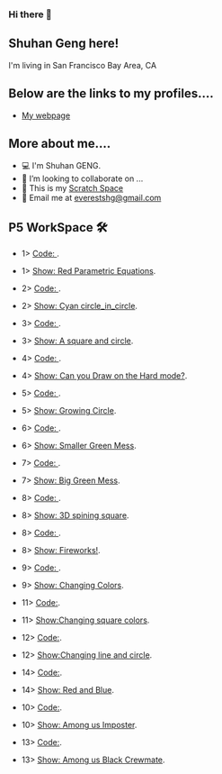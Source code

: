 ### Hi there 👋

<!--
**ShuhanGeng/shuhangeng** is a ✨ _special_ ✨ repository because its `README.md` (this file) appears on your GitHub profile.

Here are some ideas to get you started:

- 🔭 I’m currently working on ...
- 🌱 I’m currently learning ...
- 👯 I’m looking to collaborate on ...
- 🤔 I’m looking for help with ...
- 💬 Ask me about ...
- 📫 How to reach me: ...
- 😄 Pronouns: ...
- ⚡ Fun fact: ...
-->
 
## Shuhan Geng here!

I'm living in San Francisco Bay Area, CA

## Below are the links to my profiles....


- [My webpage](https://shuhangeng.github.io/shuhangeng/)


## More about me....
 
- 💻    I'm Shuhan GENG.
- 👯    I’m looking to collaborate on ...
- 🌱    This is my <a href="https://scratch.mit.edu/users/shaepa/">Scratch Space</a> 
- 📧    Email me at <a href="everestshg@gmail.com" target="_blank">everestshg@gmail.com</a>
 
## P5 WorkSpace  🛠
 
 - 1>    [Code: ](https://editor.p5js.org/shuhangeng/sketches/Hr0RT3hfM).
 - 1>    [Show: Red Parametric Equations](https://editor.p5js.org/shuhangeng/full/Hr0RT3hfM).
 
 - 2>    [Code: ](https://editor.p5js.org/shuhangeng/sketches/CrsdHp2v6).
 - 2>    [Show: Cyan circle_in_circle](https://editor.p5js.org/shuhangeng/full/CrsdHp2v6).
  
    
 - 3>    [Code: ](https://editor.p5js.org/shuhangeng/sketches/QKRGN7vH9).
 - 3>    [Show: A square and circle](https://editor.p5js.org/shuhangeng/full/QKRGN7vH9).
 

 - 4>    [Code: ](https://editor.p5js.org/shuhangeng/sketches/IJotMrsKn).
 - 4>    [Show: Can you Draw on the Hard mode?](https://editor.p5js.org/shuhangeng/full/IJotMrsKn).


 - 5>    [Code: ](https://editor.p5js.org/shuhangeng/sketches/JhoCbZRLh).
 - 5>    [Show: Growing Circle](https://editor.p5js.org/shuhangeng/full/JhoCbZRLh).


 - 6>    [Code: ](https://editor.p5js.org/shuhangeng/sketches/HXcCutgNV).
 - 6>    [Show: Smaller Green Mess](https://editor.p5js.org/shuhangeng/full/HXcCutgNV).


 - 7>    [Code: ](https://editor.p5js.org/shuhangeng/sketches/IMx5yuiaQ).
 - 7>    [Show: Big Green Mess](https://editor.p5js.org/shuhangeng/full/IMx5yuiaQ).


- 8>    [Code: ](https://editor.p5js.org/shuhangeng/sketches/xp-zD0Pkz).
- 8>    [Show: 3D spining square](https://editor.p5js.org/shuhangeng/full/xp-zD0Pkz).


- 8>    [Code: ](https://editor.p5js.org/shuhangeng/sketches/lBlIdREEm).
- 8>    [Show: Fireworks!](https://editor.p5js.org/shuhangeng/full/lBlIdREEm).


- 9>    [Code: ](https://editor.p5js.org/shuhangeng/sketches/Lx6KXXRj7).
- 9>    [Show: Changing Colors](https://editor.p5js.org/shuhangeng/full/Lx6KXXRj7).

- 11>    [Code:](https://editor.p5js.org/shuhangeng/sketches/oEIDD2oqM).
- 11>    [Show:Changing square colors](https://editor.p5js.org/shuhangeng/full/oEIDD2oqM).

- 12>    [Code:](https://editor.p5js.org/shuhangeng/sketches/jqRYTlVC5).
- 12>    [Show:Changing line and circle](https://editor.p5js.org/shuhangeng/full/jqRYTlVC5).



- 14>    [Code:](https://editor.p5js.org/shuhangeng/sketches/jctSCJuM1).
- 14>    [Show: Red and Blue](https://editor.p5js.org/shuhangeng/full/jctSCJuM1).

- 10>    [Code:](https://editor.p5js.org/shuhangeng/sketches/eDV8dmpaP).
- 10>    [Show: Among us Imposter](https://editor.p5js.org/shuhangeng/full/eDV8dmpaP).

















- 13>    [Code:](https://editor.p5js.org/shuhangeng/sketches/qCiFWUecR).
- 13>    [Show: Among us Black Crewmate](https://editor.p5js.org/shuhangeng/full/qCiFWUecR).
